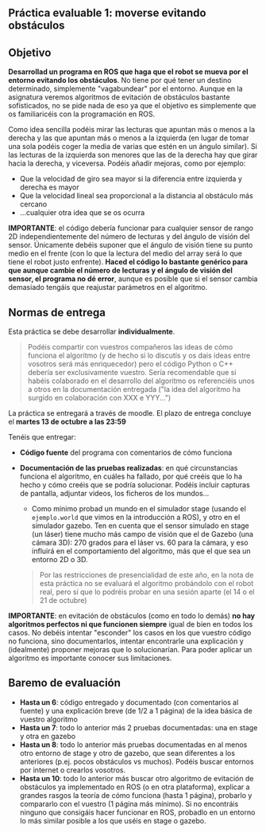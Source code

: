## Práctica evaluable 1: moverse evitando obstáculos

## Objetivo 

**Desarrollad un programa en ROS que haga que el robot se mueva por el entorno evitando los obstáculos**.  No tiene por qué tener un destino determinado, simplemente "vagabundear" por el entorno. Aunque en la asignatura veremos algoritmos de evitación de obstáculos bastante sofisticados, no se pide nada de eso ya que el objetivo es simplemente que os familiaricéis con la programación en ROS.

Como idea sencilla podéis mirar las lecturas que apuntan más o menos a la derecha y las que apuntan más o menos a la izquierda (en lugar de tomar una sola podéis coger la media de varias que estén en un ángulo similar). Si las lecturas de la izquierda son menores que las de la derecha hay que girar hacia la derecha, y viceversa. Podéis añadir mejoras, como por ejemplo:

 - Que la velocidad de giro sea mayor si la diferencia entre izquierda y derecha es mayor
 - Que la velocidad lineal sea proporcional a la distancia al obstáculo más cercano
 - ...cualquier otra idea que se os ocurra

**IMPORTANTE**: el código debería funcionar para cualquier sensor de rango 2D independientemente del número de lecturas y del ángulo de visión del sensor. Únicamente debéis suponer que el ángulo de visión tiene su punto medio en el frente (con lo que la lectura del medio del array será lo que tiene el robot justo enfrente). **Haced el código lo bastante  genérico para que aunque cambie el número de lecturas y el ángulo de visión del sensor, el programa no dé error**, aunque es posible que si el sensor cambia demasiado tengáis que reajustar parámetros en el algoritmo.

## Normas de entrega

Esta práctica se debe desarrollar **individualmente**. 

> Podéis compartir con vuestros compañeros las ideas de cómo funciona el algoritmo (y de hecho si lo discutís y os dais ideas entre vosotros será más enriquecedor) pero el código Python o C++ debería ser exclusivamente vuestro. Sería recomendable que si habéis colaborado en el desarrollo del algoritmo os referenciéis unos a otros en la documentación entregada ("la idea del algoritmo ha surgido en colaboración con XXX e YYY...")

La práctica se entregará a través de moodle. El plazo de entrega concluye el **martes 13 de octubre a las 23:59**

Tenéis que entregar:

- **Código fuente** del programa con comentarios de cómo funciona
- **Documentación de las pruebas realizadas**: en qué circunstancias funciona el algoritmo, en cuáles ha fallado, por qué creéis que lo ha hecho y cómo creéis que se podría solucionar. Podéis incluir capturas de pantalla, adjuntar videos, los ficheros de los mundos...
    + Como mínimo probad un mundo en el simulador stage (usando el `ejemplo.world` que vimos en la introducción a ROS), y otro en el simulador gazebo. Ten en cuenta que el sensor simulado en stage (un láser) tiene mucho más campo de visión que el de Gazebo (una cámara 3D): 270 grados para el láser vs. 60 para la cámara, y eso influirá en el comportamiento del algoritmo, más que el que sea un entorno 2D o 3D.
  
  > Por las restricciones de presencialidad de este año, en la nota de esta práctica no se evaluará el algoritmo probándolo con el robot real, pero sí que lo podréis probar en una sesión aparte (el 14 o el 21 de octubre)

**IMPORTANTE**: en evitación de obstáculos (como en todo lo demás) **no hay algoritmos perfectos  ni que funcionen siempre** igual de bien en todos los casos. No debéis intentar "esconder" los casos en los que vuestro código no funciona, sino documentarlos, intentar encontrarle una explicación y (idealmente) proponer mejoras que lo solucionarían. Para poder aplicar un algoritmo es importante conocer sus limitaciones.

## Baremo de evaluación

- **Hasta un 6**: código entregado y documentado (con comentarios al fuente) y una explicación breve (de 1/2 a 1 página) de la idea básica de vuestro algoritmo
- **Hasta un 7**: todo lo anterior más 2 pruebas documentadas: una en stage y otra en gazebo 
- **Hasta un 8**: todo lo anterior más pruebas documentadas en al menos otro entorno de stage y otro de gazebo, que sean diferentes a los anteriores (p.ej. pocos obstáculos vs muchos). Podéis buscar entornos por internet o crearlos vosotros.
- **Hasta un 10**: todo lo anterior más buscar otro algoritmo de evitación de obstáculos ya implementado en ROS (o en otra plataforma), explicar a grandes rasgos la teoría de cómo funciona (hasta 1 página), probarlo y compararlo con el vuestro (1 página más mínimo). Si no encontráis ninguno que consigáis hacer funcionar en ROS, probadlo en un entorno lo más similar posible a los que uséis en stage o gazebo.